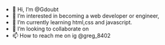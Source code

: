 - 👋 Hi, I’m @Gdoubt
- 👀 I’m interested in becoming a web developer or engineer,
- 🌱 I’m currently learning html,css and javascript.
- 💞️ I’m looking to collaborate on 
- 📫 How to reach me on ig @greg_8402

<!---
Gdoubt/Gdoubt is a ✨ special ✨ repository because its `README.md` (this file) appears on your GitHub profile.
You can click the Preview link to take a look at your changes.
--->
